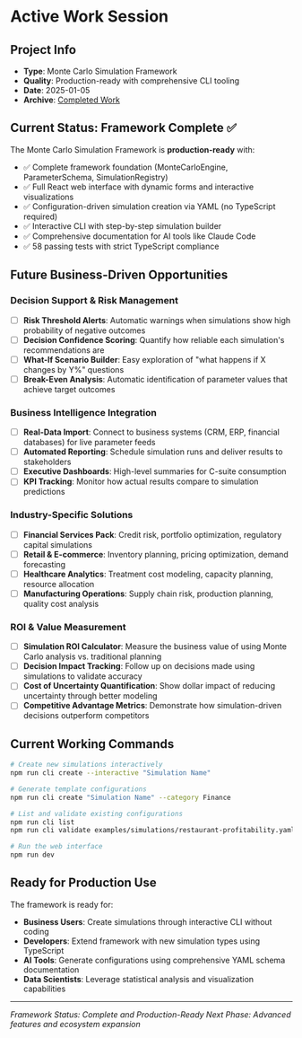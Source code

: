 # Active Work Session

## Project Info
- **Type**: Monte Carlo Simulation Framework
- **Quality**: Production-ready with comprehensive CLI tooling
- **Date**: 2025-01-05
- **Archive**: [Completed Work](archive/COMPLETED_WORK.md)

## Current Status: Framework Complete ✅

The Monte Carlo Simulation Framework is **production-ready** with:
- ✅ Complete framework foundation (MonteCarloEngine, ParameterSchema, SimulationRegistry)
- ✅ Full React web interface with dynamic forms and interactive visualizations
- ✅ Configuration-driven simulation creation via YAML (no TypeScript required)
- ✅ Interactive CLI with step-by-step simulation builder
- ✅ Comprehensive documentation for AI tools like Claude Code
- ✅ 58 passing tests with strict TypeScript compliance

## Future Business-Driven Opportunities

### Decision Support & Risk Management
- [ ] **Risk Threshold Alerts**: Automatic warnings when simulations show high probability of negative outcomes
- [ ] **Decision Confidence Scoring**: Quantify how reliable each simulation's recommendations are
- [ ] **What-If Scenario Builder**: Easy exploration of "what happens if X changes by Y%" questions
- [ ] **Break-Even Analysis**: Automatic identification of parameter values that achieve target outcomes

### Business Intelligence Integration
- [ ] **Real-Data Import**: Connect to business systems (CRM, ERP, financial databases) for live parameter feeds
- [ ] **Automated Reporting**: Schedule simulation runs and deliver results to stakeholders
- [ ] **Executive Dashboards**: High-level summaries for C-suite consumption
- [ ] **KPI Tracking**: Monitor how actual results compare to simulation predictions

### Industry-Specific Solutions
- [ ] **Financial Services Pack**: Credit risk, portfolio optimization, regulatory capital simulations
- [ ] **Retail & E-commerce**: Inventory planning, pricing optimization, demand forecasting
- [ ] **Healthcare Analytics**: Treatment cost modeling, capacity planning, resource allocation
- [ ] **Manufacturing Operations**: Supply chain risk, production planning, quality cost analysis

### ROI & Value Measurement
- [ ] **Simulation ROI Calculator**: Measure the business value of using Monte Carlo analysis vs. traditional planning
- [ ] **Decision Impact Tracking**: Follow up on decisions made using simulations to validate accuracy
- [ ] **Cost of Uncertainty Quantification**: Show dollar impact of reducing uncertainty through better modeling
- [ ] **Competitive Advantage Metrics**: Demonstrate how simulation-driven decisions outperform competitors

## Current Working Commands

```bash
# Create new simulations interactively
npm run cli create --interactive "Simulation Name"

# Generate template configurations
npm run cli create "Simulation Name" --category Finance

# List and validate existing configurations
npm run cli list
npm run cli validate examples/simulations/restaurant-profitability.yaml

# Run the web interface
npm run dev
```

## Ready for Production Use

The framework is ready for:
- **Business Users**: Create simulations through interactive CLI without coding
- **Developers**: Extend framework with new simulation types using TypeScript
- **AI Tools**: Generate configurations using comprehensive YAML schema documentation
- **Data Scientists**: Leverage statistical analysis and visualization capabilities

---
*Framework Status: Complete and Production-Ready*
*Next Phase: Advanced features and ecosystem expansion*